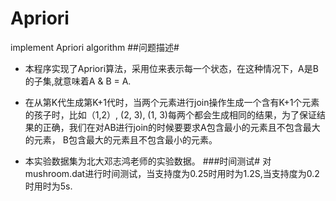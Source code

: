 Apriori
=======

implement Apriori algorithm 
##问题描述#
- 本程序实现了Apriori算法，采用位来表示每一个状态，在这种情况下，A是B的子集,就意味着A & B = A.
- 在从第K代生成第K+1代时，当两个元素进行join操作生成一个含有K+1个元素的孩子时，比如（1,2）, (2, 3), (1, 3)每两个都会生成相同的结果，为了保证结果的正确，我们在对AB进行join的时候要要求A包含最小的元素且不包含最大的元素， B包含最大的元素且不包含最小的元素。

- 本实验数据集为北大邓志鸿老师的实验数据。
###时间测试#
对mushroom.dat进行时间测试，当支持度为0.25时用时为1.2S,当支持度为0.2时用时为5s.
